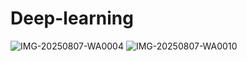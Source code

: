 # Deep-learning
![IMG-20250807-WA0004](https://github.com/user-attachments/assets/10344bf3-598b-4ec4-9170-1f8b419aed20)
![IMG-20250807-WA0010](https://github.com/user-attachments/assets/e1e0f128-6b46-4029-9871-96f26f9937aa)
